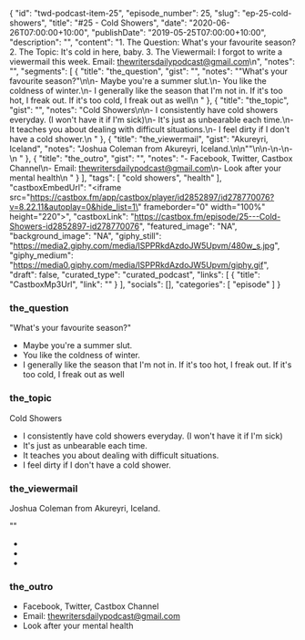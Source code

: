 {
	"id": "twd-podcast-item-25",
	"episode_number": 25,
	"slug": "ep-25-cold-showers",
	"title": "#25 - Cold Showers",
	"date": "2020-06-26T07:00:00+10:00",
	"publishDate": "2019-05-25T07:00:00+10:00",
	"description": "",
	"content": "1. The Question: What's your favourite season? 2. The Topic: It's cold in here, baby. 3. The Viewermail: I forgot to write a viewermail this week. Email: thewritersdailypodcast@gmail.com\n",
	"notes": "",
	"segments": [
		{
			"title": "the_question",
			"gist": "",
			"notes": "\"What's your favourite season?\"\n\n- Maybe you're a summer slut.\n- You like the coldness of winter.\n- I generally like the season that I'm not in. If it's too hot, I freak out. If it's too cold, I freak out as well\n      "
		},
		{
			"title": "the_topic",
			"gist": "",
			"notes": "Cold Showers\n\n- I consistently have cold showers everyday. (I won't have it if I'm sick)\n- It's just as unbearable each time.\n- It teaches you about dealing with difficult situations.\n- I feel dirty if I don't have a cold shower.\n      "
		},
		{
			"title": "the_viewermail",
			"gist": "Akureyri, Iceland",
			"notes": "Joshua Coleman from Akureyri, Iceland.\n\n\"\"\n\n-\n-\n-\n      "
		},
		{
			"title": "the_outro",
			"gist": "",
			"notes": "- Facebook, Twitter, Castbox Channel\n- Email: thewritersdailypodcast@gmail.com\n- Look after your mental health\n      "
		}
	],
	"tags": [
		"cold showers",
		"health"
	],
	"castboxEmbedUrl": "<iframe src=\"https://castbox.fm/app/castbox/player/id2852897/id278770076?v=8.22.11&autoplay=0&hide_list=1\" frameborder=\"0\" width=\"100%\" height=\"220\"></iframe>",
	"castboxLink": "https://castbox.fm/episode/25---Cold-Showers-id2852897-id278770076",
	"featured_image": "NA",
	"background_image": "NA",
	"giphy_still": "https://media2.giphy.com/media/lSPPRkdAzdoJW5Upvm/480w_s.jpg",
	"giphy_medium": "https://media0.giphy.com/media/lSPPRkdAzdoJW5Upvm/giphy.gif",
	"draft": false,
	"curated_type": "curated_podcast",
	"links": [
		{
			"title": "CastboxMp3Url",
			"link": ""
		}
	],
	"socials": [],
	"categories": [
		"episode"
	]
}

### the_question

"What's your favourite season?"

- Maybe you're a summer slut.
- You like the coldness of winter.
- I generally like the season that I'm not in. If it's too hot, I freak out. If it's too cold, I freak out as well
      
### the_topic

Cold Showers

- I consistently have cold showers everyday. (I won't have it if I'm sick)
- It's just as unbearable each time.
- It teaches you about dealing with difficult situations.
- I feel dirty if I don't have a cold shower.
      
### the_viewermail

Joshua Coleman from Akureyri, Iceland.

""

-
-
-
      
### the_outro

- Facebook, Twitter, Castbox Channel
- Email: thewritersdailypodcast@gmail.com
- Look after your mental health
      
